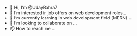 - 👋 Hi, I’m @UdayBohra7
- 👀 I’m interested in job offers on web development roles...
- 🌱 I’m currently learning in web development field {MERN} ...
- 💞️ I’m looking to collaborate on ...
- 📫 How to reach me ...

<!---
UdayBohra7/UdayBohra7 is a ✨ special ✨ repository because its `README.md` (this file) appears on your GitHub profile.
You can click the Preview link to take a look at your changes.
--->

